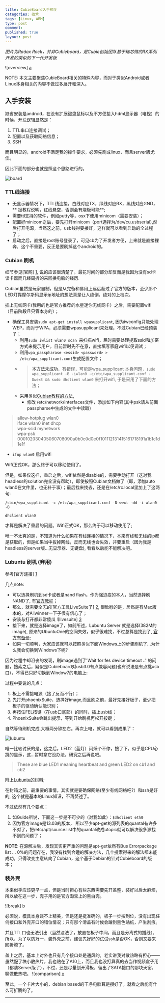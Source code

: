 ```yaml
---
title: CubieBoard入手相关
categories: 技术
tags: [Linux, ARM]
type: post
comment: 
published: true
layout: post
---
```


*图片为Radax Rock，并非Cubieboard，是Cubie创始团队基于瑞芯微的RX系列开发的类似的下一代开发板*

![overview] [a]

NOTE: 本文主要聚焦CubieBoard相关的特殊内容，而对于类似Android或者Linux本身相关的内容不做过多展开和深入。

## 入手安装

缺省安装是android，在没有扩展键盘鼠标以及不方便接入hdml显示器（电视）的时候，开荒逻辑显然是：

1. TTL串口连接调试；
2. 配置以及获取网络信息；
3. SSH

而且明显的，android不满足我的操作要求，必须先刷成linux，而且server版尤佳。

因此下面的部分也就是照这个思路进行的。

![board][d]

### TTL线连接

- 无显示器情况下，TTL线连接，白线对应TX，绿线对应RX，黑线对应GND，** 据教程说明，红线悬空，否则会有烧板可能**;
- 需要ttl支持的软件，例如putty等，osx下使用minicom（需要安装）；
- 配置好minicom之后，要先打开minicom（port选择为/dev/cu.usbserial),然后打开电源，当然这之前，usb线得要接好，这样就可以看到启动的全过程了；
- 启动之后，直接是root账号登录了，可见cb为了开发者方便，上来就是直接裸奔，这个不重要，反正是要刷掉这个android的。

### Cubian 刷机 

细节参见[官网] [1], 说的应该很清楚了，最花时间的部分却反而是我因为没有sd卡读卡器而几经周折的来回换电脑的经历.

Cubian虽然是玩家自制，但是从完备和易用上远远超过了官方的版本，至少那个LED灯靠摩尔斯码显示ip地址的想法真是让人绝倒，绝对的上档次。


插上无线网卡(我用的也是官方推荐的水星迷你无线网卡）之后，需要配置wifi（目前阶段且只管本身的）；
	
+ 确保工具安装`sudo apt-get install wpasupplicant`, 因为iwconfig只能处理WEP，而对于WPA，必须需要wpasupplicant来处理，不过Cubian已经预装了；
	+ 利用`sudo iwlist wlan0 scan `来扫描wifi，届时需要处理提取ssid和加密方式来提示用户，目前暂时先不在意，直接填写家庭wifi以便调试；
	+ 利用`wpa_passpharase <essid> <password> > /etc/wpa_supplicant.conf`生成配置文件；
	+ > **本方法未成功**，有错误，可能是wpa_supplicant 本身问题，`sudo wpa_supplicant -B -iwlan0 -c/etc/wpa_supplicant.conf -Dwext && sudo dhclient wlan0` 来打开wifi, 于是采用了下面的方法；
	+ 采用类似[Cubian教程的方法][10],
		- 修改 /etc/network/interfaces文件，添加如下内容(其中psk请从前面passpharse中生成的文件中读取）
>allow-hotplug wlan0    
> iface wlan0 inet dhcp    
>   wpa-ssid mynetwork    
>   wpa-psk 000102030405060708090a0b0c0d0e0f101112131415161718191a1b1c1d1e1f    
		
- `ifup wlan0` 启用wifi


Wifi正式OK，那么终于可以移动使用了。

但是，如果仅这样，重启之后，wifi依然是disable的，需要手动打开（这对我headless的solution完全没有帮助），即使按照Cubian文档做了（即，添加auto wlan0在文件里，也无补于事）；最后找来找去，还是在/etc/rc.local里加上了这两句:

`/sbin/wpa_supplicant -c /etc/wpa_supplicant.conf -D wext -dd -i wlan0 -B`    

`dhclient wlan0`

才算是解决了重启的问题。Wifi正式OK，那么终于可以移动使用了;

唯一不太爽的是，不知道为什么如果在有线连接的情况下，本来有线和无线的ip都是获取的，但是如果当中拔掉网线，反而无线也会失效，非要重启（因为我是headless的server版...无显示器、无键盘), 看看以后能不能解决吧。

### Lubuntu 刷机 (弃用)

参考[官方连接] [1]

几点note:

- 可以选择刷机到sd卡或者是nand flash，作为强迫症的本人，当然选择刷NAND了, 有[官方教程][5]；
- 那么，就需要全志的[官方工具LiveSuite了] [2], 很欣慰的是，居然是有Mac版本的，对Allwinner一下子很有信心了；
- 安装与打开都非常傻瓜
 ![livesuite] [3]
- 接下来，就是选择image了，如前所述，Lubuntu Server 就是选择(382M的image), 原来的UbuntuOne的空间失效，似乎很难找，不过总算是找到了, [官方有备份][4];
- 如果一切顺利，大家应该就可以按照类似下面Windows上的步骤刷机了...为什么我会切换到Windows下呢?

因为过程中却沮丧的发现，刷image遇到了'Wait for fes device timeout ..' 的问题，搜索之后，疑似是Cubieboard对usb3.0有点兼容问题(也有说法是有点挑usb口），不得已只好切换到Window7的电脑上:

过程中要说的几点：

1. 板上不需接电源（接了反而不行）；
2. 先打开phoenixSuite，选择好image,而且刷之前，最好先接好板子，至少把板子的驱动确认能识别；
3. 再按住FEL按键（在usb口底部）的同时，插上usb线；
4. PhoenixSuite会跳出提示，等到开始刷机再松开按键；

自然等待刷机完成,大概两分钟左右。再次上电，就可以看到成果了：

![lubuntu][6]

唯一比较讨厌的是，这之后，LED2（蓝灯）闪烁个不停，搜了下，似乎是CPU心跳的显示，这...暂时拿它没办法，研究之后再说吧。

> These are blue LED1 meaning heartbeat and green LED2 on cb1 and cb2

附上[Lubuntu的材料][7];


在封箱之前，最重要的事情，其实就是要确保网络(至少有线网络吧?）和ssh是好的, 这个就是基本的Linux知识，不再赘述了。

不过依然有几个要点：

1. 如Guide所说，下面这一步是不可少的（对我如此）：`$dhclient eth0`
2. 因为官方image是13.03的版本， 所以至少apt-get的源列表的quantal有许多不对了，把/etc/apt/source.list中的quantal改成utopic就可以解决很多源找不到的问题了；

**NOTE**: 
在源解决后，发现其实更严重的问题是apt-get依然有Bus Errorpackage list ... 0%的问题存在，我没有找到合适的解决方法，几个搜索得来的解法都未能成功，只得改变主意转向了Cubian，这个基于Debian的针对Cubieboard的版本；


### 装外壳

本来似乎应该更早一点，但是当时担心有些东西需要先开盖整，装好以后太麻烦，所以放在这一步，壳子用的是官方淘宝上的黑白壳。

![break]  [b]

必须说，模具本身谈不上精美，但是还是挺准确的，板子一步按到位，没有出现任何接口和外壳开口的错位情况；只有那个滑盖有时候会蹭到黑色贴纸，产生刮痕。

并且TTL口也无法引出（当然没法了，放置在板子中间，而且是分离式的插线），所以，为了以防万一，装外壳之前，建议先好好的试试ssh是否OK，否则又要来回折腾了。

盖上之后，基本上对外也只有几个接口处是通风的，老实讲我对散热略有担心——虽然配了块小散热片，我也贴在了A10上，而且我也没打算真的去当作视频盒子用（都装Server版了），不过，还是尽量划开滑板，留出了SATA接口的那块天窗，聊做散热吧。
![comparison] [c]

至此，一个卡片大小的，debian based的干净电脑算是攒好了，就看之后能有什么可折腾的了。

----



[1]: http://docs.cubieboard.org/tutorials/cb1/installation/cb1_lubuntu_nand_install
[2]: http://linux-sunxi.org/LiveSuit
[3]: http://i340.photobucket.com/albums/o350/claudxiao/livesuite_zpsf3e2334b.png
[4]: http://dl.cubieboard.org/software/ubuntuone/public/cubieboard/cb_a10_ubuntu/
[5]: http://docs.cubieboard.org/tutorials/cb1/installation/cb1_lubuntu_nand_install
[6]: http://i340.photobucket.com/albums/o350/claudxiao/livesuite_zpsf3e2334b.png
[7]: http://docs.cubieboard.org/tutorials/common/begining_on_lubuntu
[8]: http://cn.cubian.org

[a]: http://i340.photobucket.com/albums/o350/claudxiao/Rock_zps37e999f5.jpg
[b]: http://i340.photobucket.com/albums/o350/claudxiao/cbbreakdown_zps53e9b662.jpg
[c]: http://i340.photobucket.com/albums/o350/claudxiao/cbcomparison_zps3936900d.jpg
[d]: http://i340.photobucket.com/albums/o350/claudxiao/cubieboard_zpseebcbc43.jpg

[10]: https://github.com/cubieplayer/cubian/wiki/%E4%B8%8A%E6%89%8BCubian

